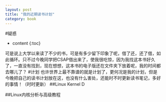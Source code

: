 ```yaml
---
layout: post
title: "我的近期读书计划"
category: book
---
```

#疑惑
* content
{:toc}

可是说上大学以来读了不少的书，可是有多少留下印象了呢，借了还，还了借，如此循环。只不过今晚同学把CSAP借出来了，使我很吃惊，因为我找这本书好久了，一直没有找到，现在想想，这本书的电子版还在文件夹下放着呢，我的时间都去哪儿了？
#计划
也许世界上最不靠谱的就是计划了，更何况是我的计划，但是今晚把自己的读书计划放在这，也没有什么害处，还能时不时更新读书笔记，多好的事情！（时时更新）
##Linux Kernel D



##Linux内核分析与高级教程

##

